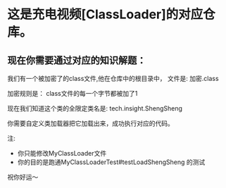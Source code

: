 #  这是充电视频[ClassLoader]的对应仓库。

## 现在你需要通过对应的知识解题：

我们有一个被加密了的class文件,他在仓库中的根目录中，
文件是: 加密.class


加密规则是：  class文件的每一个字节都被加了1

现在我们知道这个类的全限定类名是:  tech.insight.ShengSheng

你需要自定义类加载器把它加载出来，成功执行对应的代码。


注:
- 你只能修改MyClassLoader文件
- 你的目的是跑通MyClassLoaderTest#testLoadShengSheng 的测试

祝你好运～
